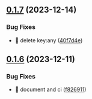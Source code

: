 

## [0.1.7](https://github.com/unipackage/ddd/compare/v0.1.6...v0.1.7) (2023-12-14)


### Bug Fixes

* 🐛 delete key:any ([40f7d4e](https://github.com/unipackage/ddd/commit/40f7d4eb97c194be053cbb6f5a29eef2a6d17979))

## [0.1.6](https://github.com/unipackage/ddd/compare/v0.1.5...v0.1.6) (2023-12-11)


### Bug Fixes

* 🐛 document and ci ([f826911](https://github.com/unipackage/ddd/commit/f8269111518640bb1958a9a555b3c48c325d6fbc))
